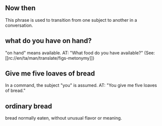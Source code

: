 ## Now then ##

This phrase is used to transition from one subject to another in a conversation.

## what do you have on hand? ##

"on hand" means available. AT: "What food do you have available?" (See: [[rc://en/ta/man/translate/figs-metonymy]])

## Give me five loaves of bread ##

In a command, the subject "you" is assumed.  AT: "You give me five loaves of bread."

## ordinary bread ##

bread normally eaten, without unusual flavor or meaning.